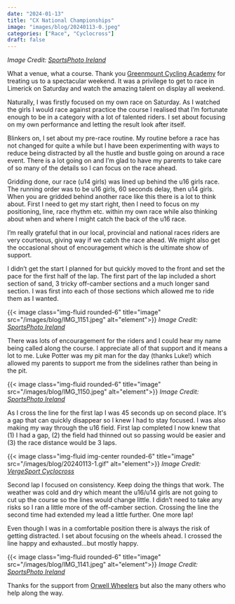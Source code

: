```yaml
---
date: "2024-01-13"
title: "CX National Championships"
image: "images/blog/20240113-0.jpeg"
categories: ["Race", "Cyclocross"]
draft: false
---
```

*Image Credit: [SportsPhoto Ireland](https://www.facebook.com/p/Sportsphoto-Ireland-100070747975000/)*

What a venue, what a course.  Thank you [Greenmount Cycling Academy](https://www.greenmountca.com) for treating us to a spectacular weekend.  It was a privilege to get to race in Limerick on Saturday and watch the amazing talent on display all weekend.

Naturally, I was firstly focused on my own race on Saturday.  As I watched the girls I would race against practice the course I realised that I’m fortunate enough to be in a category with a lot of talented riders.  I set about focusing on my own performance and letting the result look after itself.

Blinkers on, I set about my pre-race routine.  My routine before a race has not changed for quite a while but I have been experimenting with ways to reduce being distracted by all the hustle and bustle going on around a race event.  There is a lot going on and I’m glad to have my parents to take care of so many of the details so I can focus on the race ahead.

Gridding done, our race (u14 girls) was lined up behind the u16 girls race.  The running order was to be u16 girls, 60 seconds delay, then u14 girls.  When you are gridded behind another race like this there is a lot to think about.  First I need to get my start right, then I need to focus on my positioning, line, race rhythm etc. within my own race while also thinking about when and where I might catch the back of the u16 race.

I’m really grateful that in our local, provincial and national races riders are very courteous, giving way if we catch the race ahead.  We might also get the occasional shout of encouragement which is the ultimate show of support.

I didn’t get the start I planned for but quickly moved to the front and set the pace for the first half of the lap.  The first part of the lap included a short section of sand, 3 tricky off-camber sections and a much longer sand section.  I was first into each of those sections which allowed me to ride them as I wanted.  

{{< image class="img-fluid rounded-6" title="image" src="/images/blog/IMG_1151.jpeg" alt="element">}}
*Image Credit: [SportsPhoto Ireland](https://www.facebook.com/p/Sportsphoto-Ireland-100070747975000/)*

There was lots of encouragement for the riders and I could hear my name being called along the course.  I appreciate all of that support and it means a lot to me.  Luke Potter was my pit man for the day (thanks Luke!) which allowed my parents to support me from the sidelines rather than being in the pit.

{{< image class="img-fluid rounded-6" title="image" src="/images/blog/IMG_1150.jpeg" alt="element">}}
*Image Credit: [SportsPhoto Ireland](https://www.facebook.com/p/Sportsphoto-Ireland-100070747975000/)*

As I cross the line for the first lap I was 45 seconds up on second place.  It's a gap that can quickly disappear so I knew I had to stay focused.  I was also making my way through the u16 field.  First lap completed I now knew that (1) I had a gap, (2) the field had thinned out so passing would be easier and (3) the race distance would be 3 laps.

{{< image class="img-fluid img-center rounded-6" title="image" src="/images/blog/20240113-1.gif" alt="element">}}
*Image Credit: [VergeSport Cyclocross](https://www.facebook.com/profile.php?id=100086322904995)*

Second lap I focused on consistency.  Keep doing the things that work.  The weather was cold and dry which meant the u16/u14 girls are not going to cut up the course so the lines would change little.  I didn’t need to take any risks so I ran a little more of the off-camber section.  Crossing the line the second time had extended my lead a little further.  One more lap!

Even though I was in a comfortable position there is always the risk of getting distracted.  I set about focusing on the wheels ahead.  I crossed the line happy and exhausted…but mostly happy.

{{< image class="img-fluid rounded-6" title="image" src="/images/blog/IMG_1141.jpeg" alt="element">}}
*Image Credit: [SportsPhoto Ireland](https://www.facebook.com/p/Sportsphoto-Ireland-100070747975000/)*

Thanks for the support from [Orwell Wheelers](https://www.orwellwheelers.org) but also the many others who help along the way.
